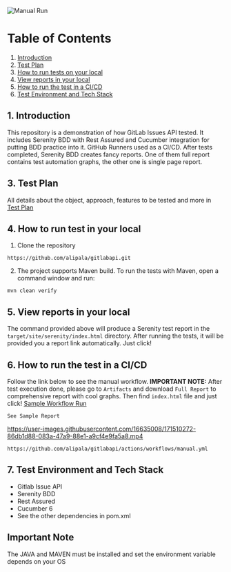 ![Manual Run](https://github.com/alipala/gitlabapi/actions/workflows/manual.yml/badge.svg)

# Table of Contents
1. [Introduction](#1-introduction)
2. [Test Plan](#2-test-plan)
3. [How to run tests on your local](#3-how-to-run-the-tests-on-your-local)
4. [View reports in your local](#4-view-reports-in-your-local)
5. [How to run the test in a CI/CD](#5-how-to-run-the-test-in-a-cicd-github)
6. [Test Environment and Tech Stack](#6-test-environment-and-tech-stack)

## 1. Introduction
This repository is a demonstration of how GitLab Issues API tested.
It includes Serenity BDD with Rest Assured and Cucumber integration for putting BDD practice into it.
GitHub Runners used as a CI/CD. After tests completed, Serenity BDD creates fancy reports. One of them
full report contains test automation graphs, the other one is single page report.

## 3. Test Plan
All details about the object, approach, features to be tested and more in [Test Plan](src/test/resources/docs/test_plan.md)

## 4. How to run test in your local
1. Clone the repository
```
https://github.com/alipala/gitlabapi.git
```

2. The project supports Maven build. To run the tests with Maven, open a command window and run:
```
mvn clean verify
```

## 5. View reports in your local
The command provided above will produce a Serenity test report in the `target/site/serenity/index.html` directory.
After running the tests, it will be provided you a report link automatically. Just click!

## 6. How to run the test in a CI/CD
Follow the link below to see the manual workflow. **IMPORTANT NOTE:** After test execution done, please go to `Artifacts` and download `Full Report`
to comprehensive report with cool graphs. Then find `index.html` file and just click! 
<a href="https://github.com/alipala/gitlabapi/actions/runs/2424251475/" target="_blank">Sample Workflow Run</a>

`See Sample Report` 

https://user-images.githubusercontent.com/16635008/171510272-86db1d88-083a-47a9-88e1-a9cf4e9fa5a8.mp4

```
https://github.com/alipala/gitlabapi/actions/workflows/manual.yml   
```


## 7. Test Environment and Tech Stack
* Gitlab Issue API
* Serenity BDD
* Rest Assured
* Cucumber 6
* See the other dependencies in pom.xml

## Important Note
The JAVA and MAVEN must be installed and set the environment variable depends on your OS
